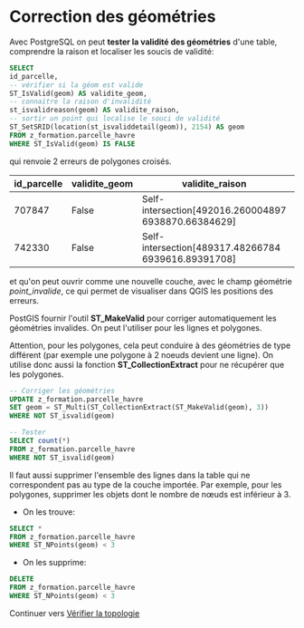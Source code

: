 # Correction des géométries

Avec PostgreSQL on peut **tester la validité des géométries** d'une table, comprendre la raison et localiser les soucis de validité:


```sql
SELECT
id_parcelle,
-- vérifier si la géom est valide
ST_IsValid(geom) AS validite_geom,
-- connaitre la raison d'invalidité
st_isvalidreason(geom) AS validite_raison,
-- sortir un point qui localise le souci de validité
ST_SetSRID(location(st_isvaliddetail(geom)), 2154) AS geom
FROM z_formation.parcelle_havre
WHERE ST_IsValid(geom) IS FALSE
```

qui renvoie 2 erreurs de polygones croisés.

| id_parcelle | validite_geom | validite_raison                                      | point_invalide                             |
|-------------|---------------|------------------------------------------------------|--------------------------------------------|
| 707847      | False         | Self-intersection[492016.260004897 6938870.66384629] | 010100000041B93E0AC1071E4122757CAA3D785A41 |
| 742330      | False         | Self-intersection[489317.48266784 6939616.89391708]  | 0101000000677A40EE95DD1D41FBEF3539F8785A41 |

et qu'on peut ouvrir comme une nouvelle couche, avec le champ géométrie *point_invalide*, ce qui permet de visualiser dans QGIS les positions des erreurs.

PostGIS fournir l'outil **ST_MakeValid** pour corriger automatiquement les géométries invalides. On peut l'utiliser pour les lignes et polygones.

Attention, pour les polygones, cela peut conduire à des géométries de type différent (par exemple une polygone à 2 noeuds devient une ligne). On utilise donc aussi la fonction **ST_CollectionExtract** pour ne récupérer que les polygones.

```sql
-- Corriger les géométries
UPDATE z_formation.parcelle_havre
SET geom = ST_Multi(ST_CollectionExtract(ST_MakeValid(geom), 3))
WHERE NOT ST_isvalid(geom)

-- Tester
SELECT count(*)
FROM z_formation.parcelle_havre
WHERE NOT ST_isvalid(geom)
```

Il faut aussi supprimer l'ensemble des lignes dans la table qui ne correspondent pas au type de la couche importée. Par exemple, pour les polygones, supprimer les objets dont le nombre de nœuds est inférieur à 3.

* On les trouve:

```sql
SELECT *
FROM z_formation.parcelle_havre
WHERE ST_NPoints(geom) < 3
```

* On les supprime:

```sql
DELETE
FROM z_formation.parcelle_havre
WHERE ST_NPoints(geom) < 3
```


Continuer vers [Vérifier la topologie](./check_topology.md)
